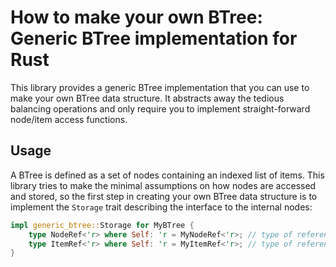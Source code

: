 # How to make your own BTree: Generic BTree implementation for Rust

This library provides a generic BTree implementation that you can use to make your own BTree data structure.
It abstracts away the tedious balancing operations and only require you to implement straight-forward node/item access functions.

## Usage

A BTree is defined as a set of nodes containing an indexed list of items.
This library tries to make the minimal assumptions on how nodes are accessed and stored,
so the first step in creating your own BTree data structure is to implement the
`Storage` trait describing the interface to the internal nodes:

```rust
impl generic_btree::Storage for MyBTree {
	type NodeRef<'r> where Self: 'r = MyNodeRef<'r>; // type of reference to a BTree node.
	type ItemRef<'r> where Self: 'r = MyItemRef<'r>; // type of reference to an item in a BTree node.
}
```